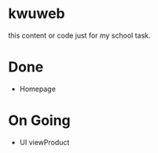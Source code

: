 # kwuweb
this content or code just for my school task.

# Done 
* Homepage 

# On Going
* UI viewProduct
